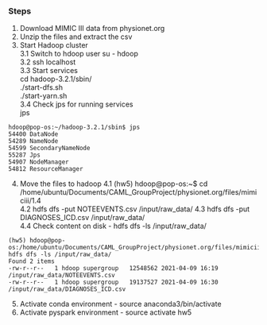### Steps ####
1) Download MIMIC III data from physionet.org 
2) Unzip the files and extract the csv
3) Start Hadoop cluster \
3.1 Switch to hdoop user su - hdoop \
3.2 ssh localhost \
3.3 Start services \
cd hadoop-3.2.1/sbin/  
./start-dfs.sh \
./start-yarn.sh \
3.4 Check jps for running services \
jps
```
hdoop@pop-os:~/hadoop-3.2.1/sbin$ jps
54400 DataNode
54289 NameNode
54599 SecondaryNameNode
55287 Jps
54907 NodeManager
54812 ResourceManager
```
4) Move the files to hadoop
4.1 (hw5) hdoop@pop-os:~$ cd /home/ubuntu/Documents/CAML_GroupProject/physionet.org/files/mimiciii/1.4 \
4.2 hdfs dfs -put NOTEEVENTS.csv /input/raw_data/
4.3 hdfs dfs -put DIAGNOSES_ICD.csv /input/raw_data/ \
4.4 Check content on disk - hdfs dfs -ls /input/raw_data/
```
(hw5) hdoop@pop-os:/home/ubuntu/Documents/CAML_GroupProject/physionet.org/files/mimiciii/1.4$ hdfs dfs -ls /input/raw_data/
Found 2 items
-rw-r--r--   1 hdoop supergroup   12548562 2021-04-09 16:19 /input/raw_data/NOTEEVENTS.csv
-rw-r--r--   1 hdoop supergroup   19137527 2021-04-09 16:30 /input/raw_data/DIAGNOSES_ICD.csv
```
5) Activate conda environment - source anaconda3/bin/activate
6) Activate pyspark environment - source activate hw5
